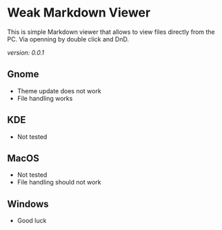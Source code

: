 # Weak Markdown Viewer

This is simple Markdown viewer that allows to view files directly from the PC. Via openning by double click and DnD.

*version: 0.0.1*

## Gnome

- Theme update does not work
- File handling works

## KDE

- Not tested

## MacOS

- Not tested
- File handling should not work

## Windows

- Good luck
